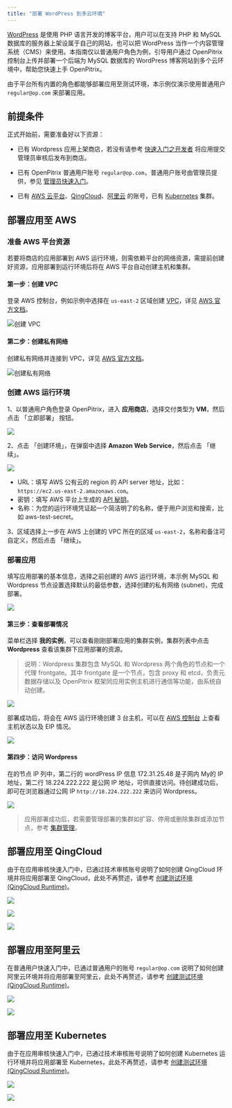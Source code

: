 ```yaml
---
title: "部署 WordPress 到多云环境"
---
```


[WordPress](https://wordpress.org/) 是使用 PHP 语言开发的博客平台，用户可以在支持 PHP 和 MySQL 数据库的服务器上架设属于自己的网站，也可以把 WordPress 当作一个内容管理系统（CMS）来使用。本指南仅以普通用户角色为例，引导用户通过 OpenPitrix 控制台上传并部署一个后端为 MySQL 数据库的 WordPress 博客网站到多个云环境中，帮助您快速上手 OpenPitrix。

由于平台所有内置的角色都能够部署应用至测试环境，本示例仅演示使用普通用户 `regular@op.com` 来部署应用。

## 前提条件

正式开始前，需要准备好以下资源：

 - 已有 Wordpress 应用上架商店，若没有请参考 [快速入门之开发者](../getting-start/app-review) 将应用提交管理员审核后发布到商店。
 
 - 已有 OpenPitrix 普通用户账号 `regular@op.com`，普通用户账号由管理员提供，参见 [管理员快速入门](../manual-guide/user-management/#创建用户)。
 
 - 已有 [AWS 云平台](https://console.qingcloud.com/)、[QingCloud](https://console.qingcloud.com/)、[阿里云](https://account.aliyun.com/login/) 的账号，已有 [Kubernetes](https://kubernetes.io) 集群。

## 部署应用至 AWS

### 准备 AWS 平台资源

若要将商店的应用部署到 AWS 运行环境，则需依赖平台的网络资源，需提前创建好资源，应用部署到运行环境后将在  AWS 平台自动创建主机和集群。

#### 第一步：创建 VPC

登录 AWS 控制台，例如示例中选择在 `us-east-2` 区域创建 [VPC](https://us-east-2.console.aws.amazon.com/vpc/home?region=us-east-2#vpcs)，详见 [AWS 官方文档](https://docs.aws.amazon.com/zh_cn/vpc/latest/userguide/VPC_Subnets.html)。

![创建 VPC](/AWS-create-vpc.png)

#### 第二步：创建私有网络

创建私有网络并连接到 VPC，详见 [AWS 官方文档](https://docs.aws.amazon.com/zh_cn/vpc/latest/userguide/working-with-vpcs.html)。

![创建私有网络](/AWS-create-subnet.png)

### 创建 AWS 运行环境

1、以普通用户角色登录 OpenPitrix，进入 **应用商店**，选择交付类型为 **VM**，然后点击 「立即部署」 按钮。

![](https://pek3b.qingstor.com/kubesphere-docs/png/20190620074336.png)

2、点击 「创建环境」，在弹窗中选择 **Amazon Web Service**，然后点击 「继续」。

![](https://pek3b.qingstor.com/kubesphere-docs/png/20190620074943.png)


- URL：填写 AWS 公有云的 region 的 API server 地址，比如：`https://ec2.us-east-2.amazonaws.com`。
- 密钥：填写 AWS 平台上生成的 [API 秘钥](https://console.aws.amazon.com/iam/home?region=us-east-2#security_credential)。
- 名称：为您的运行环境凭证起一个简洁明了的名称，便于用户浏览和搜索，比如 aws-test-secret。

3、区域选择上一步在 AWS 上创建的 VPC 所在的区域 `us-east-2`，名称和备注可自定义，然后点击 「继续」。


### 部署应用

填写应用部署的基本信息，选择之前创建的 AWS 运行环境，本示例 MySQL 和 Wordpress 节点设置选择默认的最低参数，选择创建的私有网络 (subnet)，完成部署。

![](https://pek3b.qingstor.com/kubesphere-docs/png/20190620075712.png)


#### 第三步：查看部署情况

菜单栏选择 **我的实例**，可以查看刚刚部署应用的集群实例，集群列表中点击 **Wordpress** 查看该集群下应用部署的资源。

> 说明：Wordpress 集群包含 MySQL 和 Wordpress 两个角色的节点和一个代理 frontgate。其中 frontgate 是一个节点，包含 proxy 和 etcd，负责元数据存储以及 OpenPitrix 框架同应用实例主机进行通信等功能，由系统自动创建。

![](https://pek3b.qingstor.com/kubesphere-docs/png/20190620081720.png)

部署成功后，将会在 AWS 运行环境创建 3 台主机，可以在 [AWS 控制台](https://us-east-2.console.aws.amazon.com/ec2/v2/home?region=us-east-2#Instances:sort=launchTime) 上查看主机状态以及 EIP 情况。

![](https://pek3b.qingstor.com/kubesphere-docs/png/20190620081552.png)

#### 第四步：访问 Wordpress

在的节点 IP 列中，第二行的 wordPress IP 信息 172.31.25.48 是子网内 My的 IP 地址，第二行 18.224.222.222 是公网 IP 地址，可供直接访问。待创建成功后，即可在浏览器通过公网 IP  `http://18.224.222.222` 来访问 Wordpress。

![](https://pek3b.qingstor.com/kubesphere-docs/png/20190620082101.png)

> 应用部署成功后，若需要管理部署的集群如扩容、停用或删除集群或添加节点，参考 [集群管理](../manual-guide/cluster-management)。


## 部署应用至 QingCloud

由于在应用审核快速入门中，已通过技术审核账号说明了如何创建 QingCloud 环境并将应用部署至 QingCloud，此处不再赘述，请参考 [创建测试环境 (QingCloud Runtime)](../getting-start/app-review#创建测试环境-qingcloud-runtime)。

![](https://pek3b.qingstor.com/kubesphere-docs/png/20190619003605.png)

![](https://pek3b.qingstor.com/kubesphere-docs/png/20190619003136.png)

![](https://pek3b.qingstor.com/kubesphere-docs/png/20190619003154.png)

## 部署应用至阿里云

在普通用户快速入门中，已通过普通用户的账号 `regular@op.com` 说明了如何创建阿里云环境并将应用部署至阿里云，此处不再赘述，请参考 [创建测试环境 (QingCloud Runtime)](../getting-start/regular-user-quick-start)。

![](https://pek3b.qingstor.com/kubesphere-docs/png/20190619003223.png)

![](https://pek3b.qingstor.com/kubesphere-docs/png/20190619003238.png)

## 部署应用至 Kubernetes

由于在应用审核快速入门中，已通过技术审核账号说明了如何创建 Kubernetes 运行环境并将应用部署至 Kubernetes，此处不再赘述，请参考 [创建测试环境 (QingCloud Runtime)](../getting-start/app-review#审核应用-helm-版本)。

![](https://pek3b.qingstor.com/kubesphere-docs/png/20190619003501.png)

![](https://pek3b.qingstor.com/kubesphere-docs/png/20190619003306.png)
